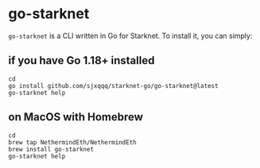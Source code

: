 # go-starknet

`go-starknet` is a CLI written in Go for Starknet. To install it, you can
simply:

## if you have Go 1.18+ installed

```shell
cd
go install github.com/sjxqqq/starknet-go/go-starknet@latest
go-starknet help
```

## on MacOS with Homebrew

```shell
cd
brew tap NethermindEth/NethermindEth
brew install go-starknet
go-starknet help
```

